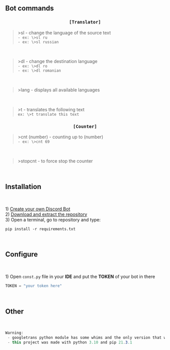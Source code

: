 <h2>Bot commands</h2>

<h3 align=center><code>[Translator]</code></h3>

>\>sl - change the language of the source text<br>
```- ex: \>sl ru```<br>
```- ex: \>sl russian```<br>
<br>

>\>dl - change the destination language<br>
```- ex: \>dl ro```<br>
```- ex: \>dl romanian```<br>
<br>

>\>lang - displays all available languages<br>
<br>

>\>t - translates the following text<br>
```ex: \>t translate this text```<br>

<h3 align=center><code>[Counter]</code></h3>

>\>cnt (number) - counting up to (number)<br>
```- ex: \>cnt 69```<br>
<br>

>\>stopcnt - to force stop the counter<br>
<br>


<h2>Installation</h2><br>

1\) <a href="https://discordpy.readthedocs.io/en/stable/discord.html">Create your own Discord Bot</a><br>
2\) <a href="https://github.com/MrGrizz11/DiscordBot/archive/refs/heads/main.zip">Download and extract the repository</a><br>
3\) Open a terminal, go to repository and type:

```terminal
pip install -r requirements.txt
```
<br>
<h2>Configure</h2><br>

1\) Open ```const.py``` file in your <b>IDE</b> and put the **TOKEN** of your bot in there
```python
TOKEN = "your token here"
```

<br>
<h2>Other</h2><br>

```cs
Warning:
 - googletrans python module has some whims and the only version that works is "googletrans==4.0.0-rc1"
 - this project was made with python 3.10 and pip 21.3.1
 ```
